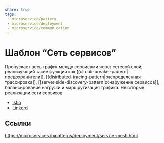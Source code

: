 ```yaml
---
share: true
tags:
 - microservice/pattern
 - microservice/deployment
 - microservice/communication
---
```

# Шаблон “Сеть сервисов”
Пропускает весь трафик между сервисами через сетевой слой, реализующий такие функции как [[circuit-breaker-pattern|предохранители]], [[distributed-tracing-pattern|распределенная трассировка]], [[server-side-discovery-pattern|обнаружение сервисов]], балансирование нагрузки и маршрутизация трафика.
Некоторые реализации сети сервисов:
- [Istio](https://istio.io/)
- [Linkerd](https://linkerd.io/)
## Ссылки
https://microservices.io/patterns/deployment/service-mesh.html
